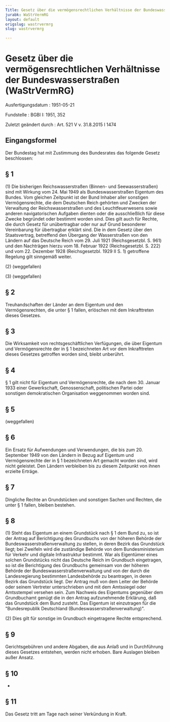 ```yaml
---
Title: Gesetz über die vermögensrechtlichen Verhältnisse der Bundeswasserstraßen
jurabk: WaStrVermRG
layout: default
origslug: wastrvermrg
slug: wastrvermrg

---
```


# Gesetz über die vermögensrechtlichen Verhältnisse der Bundeswasserstraßen (WaStrVermRG)

Ausfertigungsdatum
:   1951-05-21

Fundstelle
:   BGBl I: 1951, 352

Zuletzt geändert durch
:   Art. 521 V v. 31.8.2015 I 1474


## Eingangsformel

Der Bundestag hat mit Zustimmung des Bundesrates das folgende Gesetz
beschlossen:


## § 1

(1) Die bisherigen Reichswasserstraßen (Binnen- und Seewasserstraßen)
sind mit Wirkung vom 24. Mai 1949 als Bundeswasserstraßen Eigentum des
Bundes. Vom gleichen Zeitpunkt ist der Bund Inhaber aller sonstigen
Vermögensrechte, die dem Deutschen Reich gehörten und Zwecken der
Verwaltung der Reichswasserstraßen und des Leuchtfeuerwesens sowie
anderen navigatorischen Aufgaben dienten oder die ausschließlich für
diese Zwecke begründet oder bestimmt worden sind. Dies gilt auch für
Rechte, die durch Gesetz für unübertragbar oder nur auf Grund
besonderer Vereinbarung für übertragbar erklärt sind. Die in dem
Gesetz über den Staatsvertrag, betreffend den Übergang der
Wasserstraßen von den Ländern auf das Deutsche Reich vom 29. Juli 1921
(Reichsgesetzbl. S. 961) und den Nachträgen hierzu vom 18. Februar
1922 (Reichsgesetzbl. S. 222) und vom 22. Dezember 1928
(Reichsgesetzbl. 1929 II S. 1) getroffene Regelung gilt sinngemäß
weiter.

(2) (weggefallen)

(3) (weggefallen)


## § 2

Treuhandschaften der Länder an dem Eigentum und den Vermögensrechten,
die unter § 1 fallen, erlöschen mit dem Inkrafttreten dieses Gesetzes.


## § 3

Die Wirksamkeit von rechtsgeschäftlichen Verfügungen, die über
Eigentum und Vermögensrechte der in § 1 bezeichneten Art vor dem
Inkrafttreten dieses Gesetzes getroffen worden sind, bleibt unberührt.


## § 4

§ 1 gilt nicht für Eigentum und Vermögensrechte, die nach dem 30.
Januar 1933 einer Gewerkschaft, Genossenschaft, politischen Partei
oder sonstigen demokratischen Organisation weggenommen worden sind.


## § 5

(weggefallen)


## § 6

Ein Ersatz für Aufwendungen und Verwendungen, die bis zum 20.
September 1949 von den Ländern in Bezug auf Eigentum und
Vermögensrechte der in § 1 bezeichneten Art gemacht worden sind, wird
nicht geleistet. Den Ländern verbleiben bis zu diesem Zeitpunkt von
ihnen erzielte Erträge.


## § 7

Dingliche Rechte an Grundstücken und sonstigen Sachen und Rechten, die
unter § 1 fallen, bleiben bestehen.


## § 8

(1) Steht das Eigentum an einem Grundstück nach § 1 dem Bund zu, so
ist der Antrag auf Berichtigung des Grundbuchs von der höheren Behörde
der Bundeswasserstraßenverwaltung zu stellen, in deren Bezirk das
Grundstück liegt; bei Zweifeln wird die zuständige Behörde von dem
Bundesministerium für Verkehr und digitale Infrastruktur bestimmt. War
als Eigentümer eines solchen Grundstücks nicht das Deutsche Reich im
Grundbuch eingetragen, so ist die Berichtigung des Grundbuchs
gemeinsam von der höheren Behörde der Bundeswasserstraßenverwaltung
und von der durch die Landesregierung bestimmten Landesbehörde zu
beantragen, in deren Bezirk das Grundstück liegt. Der Antrag muß von
dem Leiter der Behörde oder seinem Vertreter unterschrieben und mit
dem Amtssiegel oder Amtsstempel versehen sein. Zum Nachweis des
Eigentums gegenüber dem Grundbuchamt genügt die in den Antrag
aufzunehmende Erklärung, daß das Grundstück dem Bund zusteht. Das
Eigentum ist einzutragen für die "Bundesrepublik Deutschland
(Bundeswasserstraßenverwaltung)".

(2) Dies gilt für sonstige im Grundbuch eingetragene Rechte
entsprechend.


## § 9

Gerichtsgebühren und andere Abgaben, die aus Anlaß und in Durchführung
dieses Gesetzes entstehen, werden nicht erhoben. Bare Auslagen bleiben
außer Ansatz.


## § 10

-


## § 11

Das Gesetz tritt am Tage nach seiner Verkündung in Kraft.

